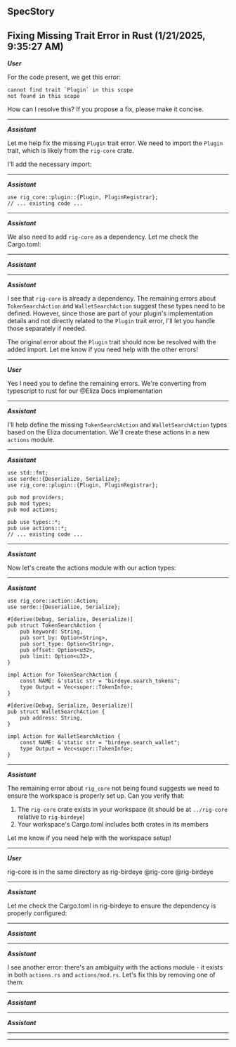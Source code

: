 ## SpecStory

## Fixing Missing Trait Error in Rust (1/21/2025, 9:35:27 AM)

_**User**_

For the code present, we get this error:
```
cannot find trait `Plugin` in this scope
not found in this scope
```
How can I resolve this? If you propose a fix, please make it concise.

---

_**Assistant**_

Let me help fix the missing `Plugin` trait error. We need to import the `Plugin` trait, which is likely from the `rig-core` crate.

I'll add the necessary import:

---

_**Assistant**_

```
use rig_core::plugin::{Plugin, PluginRegistrar};
// ... existing code ...
```

---

_**Assistant**_



We also need to add `rig-core` as a dependency. Let me check the Cargo.toml:

---

_**Assistant**_



---

_**Assistant**_



I see that `rig-core` is already a dependency. The remaining errors about `TokenSearchAction` and `WalletSearchAction` suggest these types need to be defined. However, since those are part of your plugin's implementation details and not directly related to the `Plugin` trait error, I'll let you handle those separately if needed.

The original error about the `Plugin` trait should now be resolved with the added import. Let me know if you need help with the other errors!

---

_**User**_

Yes I need you to define the remaining errors. We're converting from typescript to rust for our @Eliza Docs implementation

---

_**Assistant**_

I'll help define the missing `TokenSearchAction` and `WalletSearchAction` types based on the Eliza documentation. We'll create these actions in a new `actions` module.

---

_**Assistant**_

```
use std::fmt;
use serde::{Deserialize, Serialize};
use rig_core::plugin::{Plugin, PluginRegistrar};

pub mod providers;
pub mod types;
pub mod actions;

pub use types::*;
pub use actions::*;
// ... existing code ...
```

---

_**Assistant**_



Now let's create the actions module with our action types:

---

_**Assistant**_

```
use rig_core::action::Action;
use serde::{Deserialize, Serialize};

#[derive(Debug, Serialize, Deserialize)]
pub struct TokenSearchAction {
    pub keyword: String,
    pub sort_by: Option<String>,
    pub sort_type: Option<String>,
    pub offset: Option<u32>,
    pub limit: Option<u32>,
}

impl Action for TokenSearchAction {
    const NAME: &'static str = "birdeye.search_tokens";
    type Output = Vec<super::TokenInfo>;
}

#[derive(Debug, Serialize, Deserialize)]
pub struct WalletSearchAction {
    pub address: String,
}

impl Action for WalletSearchAction {
    const NAME: &'static str = "birdeye.search_wallet";
    type Output = Vec<super::TokenInfo>;
}
```

---

_**Assistant**_



The remaining error about `rig_core` not being found suggests we need to ensure the workspace is properly set up. Can you verify that:

1. The `rig-core` crate exists in your workspace (it should be at `../rig-core` relative to `rig-birdeye`)
2. Your workspace's Cargo.toml includes both crates in its members

Let me know if you need help with the workspace setup!

---

_**User**_

rig-core is in the same directory as rig-birdeye @rig-core @rig-birdeye 

---

_**Assistant**_

Let me check the Cargo.toml in rig-birdeye to ensure the dependency is properly configured:

---

_**Assistant**_



---

_**Assistant**_



I see another error: there's an ambiguity with the actions module - it exists in both `actions.rs` and `actions/mod.rs`. Let's fix this by removing one of them:

---

_**Assistant**_



---

_**Assistant**_



---



---

